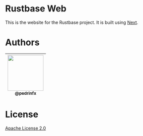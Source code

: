 # Rustbase Web
This is the website for the Rustbase project. It is built using [Next](https://nextjs.org).

# Authors
<div align="center">

| [<img src="https://github.com/pedrinfx.png?size=115" width=115><br><sub>@pedrinfx</sub>](https://github.com/pedrinfx) |
| :-------------------------------------------------------------------------------------------------------------------: |


</div>

# License
[Apache License 2.0](./LICENSE)